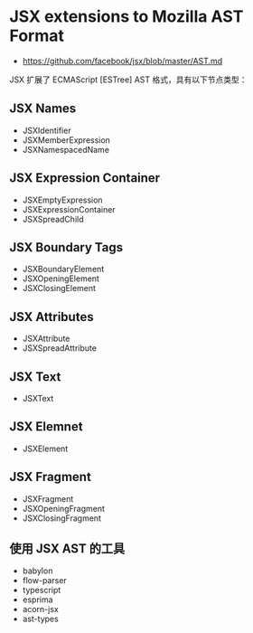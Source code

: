 # JSX extensions to Mozilla AST Format

- <https://github.com/facebook/jsx/blob/master/AST.md>

JSX 扩展了 ECMAScript [ESTree] AST 格式，具有以下节点类型：

## JSX Names

- JSXIdentifier
- JSXMemberExpression
- JSXNamespacedName

## JSX Expression Container

- JSXEmptyExpression
- JSXExpressionContainer
- JSXSpreadChild

## JSX Boundary Tags

- JSXBoundaryElement
- JSXOpeningElement
- JSXClosingElement

## JSX Attributes

- JSXAttribute
- JSXSpreadAttribute

## JSX Text

- JSXText

## JSX Elemnet

- JSXElement

## JSX Fragment

- JSXFragment
- JSXOpeningFragment
- JSXClosingFragment

## 使用 JSX AST 的工具

- babylon
- flow-parser
- typescript
- esprima
- acorn-jsx
- ast-types
